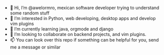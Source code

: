 - 👋 Hi, I’m @awelormro, mexican software developer trying to understand some random stuff
- 👀 I’m interested in Python, web developing, desktop apps and develop vim plugins 
- 🌱 I’m currently learning java, orgmode and django
- 💞️ I’m looking to collaborate on backend projects, and vim plugins.
- 📫 You can look over this repo if something can be helpful for you, send me a message or similar

<!---
awelormro/awelormro is a ✨ special ✨ repository because its `README.md` (this file) appears on your GitHub profile.
You can click the Preview link to take a look at your changes.
--->
